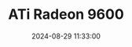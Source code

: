 ---
layout: post
title: ATi Radeon 9600
summary: 
date: '2024-08-29 11:33:00'
tags: [ATi, ATi Radeon, ATi Radeon Models, Graphics Cards, PC]
---